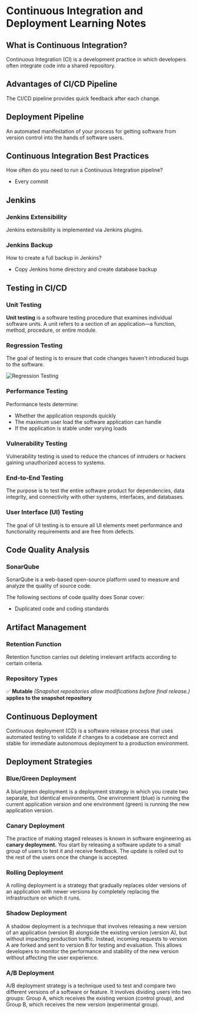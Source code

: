 # Continuous Integration and Deployment Learning Notes

## What is Continuous Integration?

Continuous Integration (CI) is a development practice in which developers often integrate code into a shared repository.

## Advantages of CI/CD Pipeline

The CI/CD pipeline provides quick feedback after each change.

## Deployment Pipeline

An automated manifestation of your process for getting software from version control into the hands of software users.

## Continuous Integration Best Practices

How often do you need to run a Continuous Integration pipeline?
- Every commit

## Jenkins

### Jenkins Extensibility
Jenkins extensibility is implemented via Jenkins plugins.

### Jenkins Backup
How to create a full backup in Jenkins?
- Copy Jenkins home directory and create database backup

## Testing in CI/CD

### Unit Testing
**Unit testing** is a software testing procedure that examines individual software units. A unit refers to a section of an application—a function, method, procedure, or entire module.

### Regression Testing
The goal of testing is to ensure that code changes haven't introduced bugs to the software.

![Regression Testing](media/image1.png)

### Performance Testing
Performance tests determine:
- Whether the application responds quickly
- The maximum user load the software application can handle
- If the application is stable under varying loads

### Vulnerability Testing
Vulnerability testing is used to reduce the chances of intruders or hackers gaining unauthorized access to systems.

### End-to-End Testing
The purpose is to test the entire software product for dependencies, data integrity, and connectivity with other systems, interfaces, and databases.

### User Interface (UI) Testing
The goal of UI testing is to ensure all UI elements meet performance and functionality requirements and are free from defects.

## Code Quality Analysis

### SonarQube
SonarQube is a web-based open-source platform used to measure and analyze the quality of source code.

The following sections of code quality does Sonar cover:
- Duplicated code and coding standards

## Artifact Management

### Retention Function
Retention function carries out deleting irrelevant artifacts according to certain criteria.

### Repository Types
✅ **Mutable** *(Snapshot repositories allow modifications before final release.)* **applies to the snapshot repository**

## Continuous Deployment

Continuous deployment (CD) is a software release process that uses automated testing to validate if changes to a codebase are correct and stable for immediate autonomous deployment to a production environment.

## Deployment Strategies

### Blue/Green Deployment
A blue/green deployment is a deployment strategy in which you create two separate, but identical environments. One environment (blue) is running the current application version and one environment (green) is running the new application version.

### Canary Deployment
The practice of making staged releases is known in software engineering as **canary deployment.** You start by releasing a software update to a small group of users to test it and receive feedback. The update is rolled out to the rest of the users once the change is accepted.

### Rolling Deployment
A rolling deployment is a strategy that gradually replaces older versions of an application with newer versions by completely replacing the infrastructure on which it runs.

### Shadow Deployment
A shadow deployment is a technique that involves releasing a new version of an application (version B) alongside the existing version (version A), but without impacting production traffic. Instead, incoming requests to version A are forked and sent to version B for testing and evaluation. This allows developers to monitor the performance and stability of the new version without affecting the user experience.

### A/B Deployment
A/B deployment strategy is a technique used to test and compare two different versions of a software or feature. It involves dividing users into two groups: Group A, which receives the existing version (control group), and Group B, which receives the new version (experimental group).
